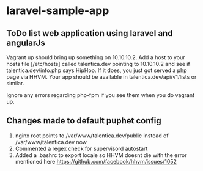 laravel-sample-app
==================

ToDo list web application using laravel and angularJs
-----------------------------------------------------

Vagrant up should bring up something on 10.10.10.2. Add a host to your hosts file [/etc/hosts] called talentica.dev pointing to 10.10.10.2
and see if talentica.dev/info.php says HipHop. If it does, you just got served a php page via HHVM. Your app should be available in talentica.dev/api/v1/lists or similar.

Ignore any errors regarding php-fpm if you see them when you do vagrant up.

Changes made to default puphet config
-------------------------------------
1. nginx root points to /var/www/talentica.dev/public instead of /var/www/talentica.dev now
2. Commented a regex check for supervisord autostart
3. Added a .bashrc to export locale so HHVM doesnt die with the error mentioned here https://github.com/facebook/hhvm/issues/1052


